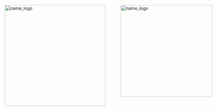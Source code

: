 <div style="display: flex; justify-content: center;">
    <img src="https://github.com/DATA-STRUCTURE-AND-ALGORITHMS-CPP/.github/assets/122768076/332285bc-19e4-44a4-b851-1b5f543084ac" alt="name_logo" style="width: 330px; height: auto; margin-right: 50px;" />
    <img src="https://github.com/DATA-STRUCTURE-AND-ALGORITHMS-CPP/.github/assets/122768076/3549d886-0bb5-4324-8a5c-cd0f53e82b0f" alt="name_logo" style="width: 300px; height: auto; margin-right: 50px;" />
</div>

